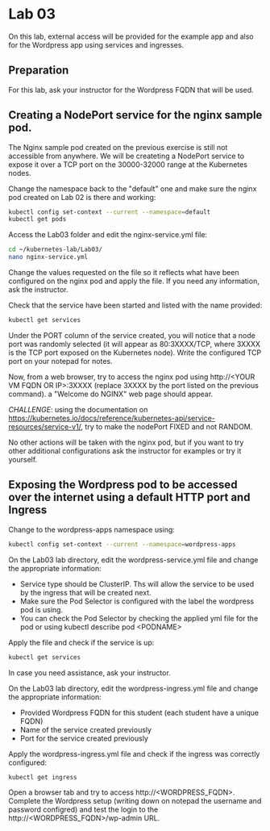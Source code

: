 # Lab 03

On this lab, external access will be provided for the example app and also for the Wordpress app using services and ingresses.

## Preparation

For this lab, ask your instructor for the Wordpress FQDN that will be used.

## Creating a NodePort service for the nginx sample pod.

The Nginx sample pod created on the previous exercise is still not accessible from anywhere. We will be createting a NodePort service to expose it over a TCP port on the 30000-32000 range at the Kubernetes nodes.

Change the namespace back to the "default" one and make sure the nginx pod created on Lab 02 is there and working:

```bash
kubectl config set-context --current --namespace=default
kubectl get pods
```

Access the Lab03 folder and edit the nginx-service.yml file:

```bash
cd ~/kubernetes-lab/Lab03/
nano nginx-service.yml
```

Change the values requested on the file so it reflects what have been configured on the nginx pod and apply the file. If you need any information, ask the instructor.

Check that the service have been started and listed with the name provided:

```bash
kubectl get services
```

Under the PORT column of the service created, you will notice that a node port was randomly selected (it will appear as 80:3XXXX/TCP, where 3XXXX is the TCP port exposed on the Kubernetes node). Write the configured TCP port on your notepad for notes.

Now, from a web browser, try to access the nginx pod using http://\<YOUR VM FQDN OR IP\>:3XXXX (replace 3XXXX by the port listed on the previous command). a "Welcome do NGINX" web page should appear.

*CHALLENGE*: using the documentation on https://kubernetes.io/docs/reference/kubernetes-api/service-resources/service-v1/, try to make the nodePort FIXED and not RANDOM.

No other actions will be taken with the nginx pod, but if you want to try other additional configurations ask the instructor for examples or try it yourself.

## Exposing the Wordpress pod to be accessed over the internet using a default HTTP port and Ingress

Change to the wordpress-apps namespace using:

```bash
kubectl config set-context --current --namespace=wordpress-apps
```

On the Lab03 lab directory, edit the wordpress-service.yml file and change the appropriate information:
* Service type should be ClusterIP. Ths will allow the service to be used by the ingress that will be created next.
* Make sure the Pod Selector is configured with the label the wordpress pod is using.
* You can check the Pod Selector by checking the applied yml file for the pod or using kubectl describe pod \<PODNAME\>

Apply the file and check if the service is up:

```bash
kubectl get services
```

In case you need assistance, ask your instructor.

On the Lab03 lab directory, edit the wordpress-ingress.yml file and change the appropriate information:
* Provided Wordpress FQDN for this student (each student have a unique FQDN)
* Name of the service created previously
* Port for the service created previously

Apply the wordpress-ingress.yml file and check if the ingress was correctly configured:

```bash
kubectl get ingress
```

Open a browser tab and try to access http://\<WORDPRESS_FQDN\>. Complete the Wordpress setup (writing down on notepad the username and password configred) and test the login to the http://\<WORDPRESS_FQDN\>/wp-admin URL.
